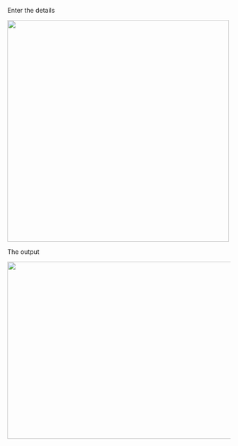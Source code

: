 
Enter the details 


<img src="https://user-images.githubusercontent.com/35377307/219906484-af92000f-e29c-4b69-bf23-f987f2dab6cf.png" width="500" height="500">



The output


<img src="https://user-images.githubusercontent.com/35377307/219906505-d68fda78-b1a9-4abc-bdb6-8f1f95d57b42.png" width="700" height="400">
